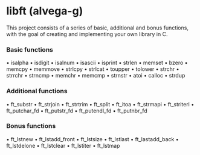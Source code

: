 # libft (alvega-g)

This project consists of a series of basic, additional and bonus functions, with the goal
of creating and implementing your own library in C.

### Basic functions

• isalpha
• isdigit
• isalnum
• isascii
• isprint
• strlen
• memset
• bzero
• memcpy
• memmove
• strlcpy
• strlcat
• toupper
• tolower
• strchr
• strrchr
• strncmp
• memchr
• memcmp
• strnstr
• atoi
• calloc
• strdup

### Additional functions

• ft_substr
• ft_strjoin
• ft_strtrim
• ft_split
• ft_itoa
• ft_strmapi
• ft_striteri
• ft_putchar_fd
• ft_putstr_fd
• ft_putendl_fd
• ft_putnbr_fd

### Bonus functions

• ft_lstnew
• ft_lstadd_front
• ft_lstsize
• ft_lstlast
• ft_lastadd_back
• ft_lstdelone
• ft_lstclear
• ft_lstiter
• ft_lstmap